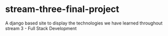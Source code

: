 # stream-three-final-project
A django based site to display the technologies we have learned throughout stream 3 - Full Stack Development
